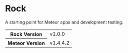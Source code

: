 # Rock
A starting point for Meteor apps and development testing.

<table>
  <tbody>
    <tr>
      <th>Rock Version</th>
      <td>v1.0.0</td>
    </tr>
    <tr>
      <th>Meteor Version</th>
      <td>v1.4.4.2</td>
    </tr>
  </tbody>
</table>
